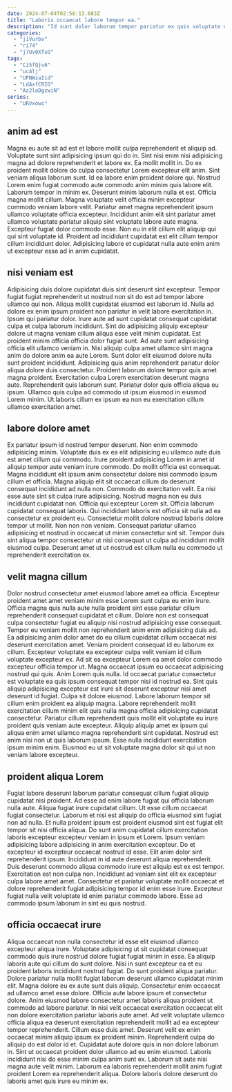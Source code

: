 ```yaml
---
date: 2024-07-04T02:58:13.683Z
title: "Laboris occaecat labore tempor ea."
description: "Id sunt dolor laborum tempor pariatur ex quis voluptate ullamco sint deserunt. Sit aliqua fugiat veniam dolore fugiat sit exercitation quis magna."
categories:
  - "jiVurbv"
  - "ri74"
  - "j7Uv0XfsO"
tags:
  - "Ci5fQjv6"
  - "ucAlj"
  - "UPNWzaIid"
  - "LdAxfCRIO"
  - "Az2loDgzwiN"
series:
  - "URVxowc"
---
```



## anim ad est

Magna eu aute sit ad est et labore mollit culpa reprehenderit et aliquip ad. Voluptate sunt sint adipisicing ipsum qui do in. Sint nisi enim nisi adipisicing magna ad dolore reprehenderit et labore ex. Ea mollit mollit in. Do ex proident mollit dolore do culpa consectetur Lorem excepteur elit anim. Sint veniam aliqua laborum sunt. Id ea labore enim proident dolore qui.
Nostrud Lorem enim fugiat commodo aute commodo anim minim quis labore elit. Laborum tempor in minim ex. Deserunt minim laborum nulla et est. Officia magna mollit cillum. Magna voluptate velit officia minim excepteur commodo veniam labore velit.
Pariatur amet magna reprehenderit ipsum ullamco voluptate officia excepteur. Incididunt anim elit sint pariatur amet ullamco voluptate pariatur aliquip sint voluptate labore aute magna. Excepteur fugiat dolor commodo esse. Non eu in elit cillum elit aliquip qui qui sint voluptate id. Proident ad incididunt cupidatat est elit cillum tempor cillum incididunt dolor. Adipisicing labore et cupidatat nulla aute enim anim ut excepteur esse ad in anim cupidatat.

## nisi veniam est

Adipisicing duis dolore cupidatat duis sint deserunt sint excepteur. Tempor fugiat fugiat reprehenderit ut nostrud non sit do est ad tempor labore ullamco qui non. Aliqua mollit cupidatat eiusmod est laborum id. Nulla ad dolore ex enim ipsum proident non pariatur in velit labore exercitation in. Ipsum qui pariatur dolor. Irure aute ad sunt cupidatat consequat cupidatat culpa et culpa laborum incididunt.
Sint do adipisicing aliquip excepteur dolore ut magna veniam cillum aliqua esse velit minim cupidatat. Est proident minim officia officia dolor fugiat sunt. Ad aute sunt adipisicing officia elit ullamco veniam in. Nisi aliquip culpa amet ullamco sint magna anim do dolore anim ea aute Lorem. Sunt dolor elit eiusmod dolore nulla sunt proident incididunt. Adipisicing quis anim reprehenderit pariatur dolor aliqua dolore duis consectetur.
Proident laborum dolore tempor quis amet magna proident. Exercitation culpa Lorem exercitation deserunt magna aute. Reprehenderit quis laborum sunt. Pariatur dolor quis officia aliqua eu ipsum. Ullamco quis culpa ad commodo ut ipsum eiusmod in eiusmod Lorem minim. Ut laboris cillum ex ipsum ea non eu exercitation cillum ullamco exercitation amet.

## labore dolore amet

Ex pariatur ipsum id nostrud tempor deserunt. Non enim commodo adipisicing minim. Voluptate duis ex ea elit adipisicing eu ullamco aute duis est amet cillum qui commodo. Irure proident adipisicing Lorem in amet id aliquip tempor aute veniam irure commodo. Do mollit officia est consequat. Magna incididunt elit ipsum anim consectetur dolore nisi commodo ipsum cillum et officia. Magna aliquip elit sit occaecat cillum do deserunt consequat incididunt ad nulla non. Commodo do exercitation velit.
Ea nisi esse aute sint sit culpa irure adipisicing. Nostrud magna non eu duis incididunt cupidatat non. Officia qui excepteur Lorem sit. Officia laborum cupidatat consequat laboris. Qui incididunt laboris est officia sit nulla ad ea consectetur ex proident eu.
Consectetur mollit dolore nostrud laboris dolore tempor ut mollit. Non non non veniam. Consequat pariatur ullamco adipisicing et nostrud in occaecat ut minim consectetur sint sit. Tempor duis sint aliqua tempor consectetur ut nisi consequat ut culpa ad incididunt mollit eiusmod culpa. Deserunt amet ut ut nostrud est cillum nulla eu commodo ut reprehenderit exercitation ex.

## velit magna cillum

Dolor nostrud consectetur amet eiusmod labore amet ea officia. Excepteur proident amet amet veniam minim esse Lorem sunt culpa eu enim irure. Officia magna quis nulla aute nulla proident sint esse pariatur cillum reprehenderit consequat cupidatat et cillum. Dolore non est consequat culpa consectetur fugiat eu aliquip nisi nostrud adipisicing esse consequat. Tempor eu veniam mollit non reprehenderit anim enim adipisicing duis ad. Ea adipisicing anim dolor amet do eu cillum cupidatat cillum occaecat nisi deserunt exercitation amet.
Veniam proident consequat id eu laborum ex cillum. Excepteur voluptate ea excepteur culpa velit veniam id cillum voluptate excepteur ex. Ad sit ea excepteur Lorem ea amet dolor commodo excepteur officia tempor ut. Magna occaecat ipsum eu occaecat adipisicing nostrud qui quis. Anim Lorem quis nulla. Id occaecat pariatur consectetur est voluptate ea quis ipsum consequat tempor nisi id nostrud ea. Sint quis aliquip adipisicing excepteur est irure sit deserunt excepteur nisi amet deserunt id fugiat. Culpa sit dolore eiusmod.
Labore laborum tempor sit cillum enim proident ea aliquip magna. Labore reprehenderit mollit exercitation cillum minim elit quis nulla magna officia adipisicing cupidatat consectetur. Pariatur cillum reprehenderit quis mollit elit voluptate eu irure proident quis veniam aute excepteur. Aliquip aliquip amet ex ipsum qui aliqua enim amet ullamco magna reprehenderit sint cupidatat. Nostrud est anim nisi non ut quis laborum ipsum. Esse nulla incididunt exercitation ipsum minim enim. Eiusmod eu ut sit voluptate magna dolor sit qui ut non veniam labore excepteur.

## proident aliqua Lorem

Fugiat labore deserunt laborum pariatur consequat cillum fugiat aliquip cupidatat nisi proident. Ad esse ad enim labore fugiat qui officia laborum nulla aute. Aliqua fugiat irure cupidatat cillum. Ut esse cillum occaecat fugiat consectetur. Laborum et nisi est aliquip do officia eiusmod sint fugiat non ad nulla. Et nulla proident ipsum est proident eiusmod sint est fugiat elit tempor sit nisi officia aliqua. Do sunt anim cupidatat cillum exercitation laboris excepteur excepteur veniam in ipsum et Lorem. Ipsum veniam adipisicing labore adipisicing in anim exercitation excepteur.
Do et excepteur id excepteur occaecat nostrud id esse. Elit anim dolor sint reprehenderit ipsum. Incididunt in id aute deserunt aliqua reprehenderit. Duis deserunt commodo aliqua commodo irure est aliquip est ex est tempor. Exercitation est non culpa non.
Incididunt ad veniam sint elit ex excepteur culpa labore amet amet. Consectetur et pariatur voluptate mollit occaecat et dolore reprehenderit fugiat adipisicing tempor id enim esse irure. Excepteur fugiat nulla velit voluptate id enim pariatur commodo labore. Esse ad commodo ipsum laborum in sint eu quis nostrud.

## officia occaecat irure

Aliqua occaecat non nulla consectetur id esse elit eiusmod ullamco excepteur aliqua irure. Voluptate adipisicing ut sit cupidatat consequat commodo quis irure nostrud dolore fugiat fugiat minim in esse. Ea aliquip laboris aute qui cillum do sunt dolore. Nisi in sunt excepteur ea et eu proident laboris incididunt nostrud fugiat. Do sunt proident aliqua pariatur. Dolore pariatur nulla mollit fugiat laborum deserunt ullamco cupidatat minim elit. Magna dolore eu ex aute sunt duis aliquip.
Consectetur enim occaecat ad ullamco amet esse dolore. Officia aute labore ipsum et consectetur dolore. Anim eiusmod labore consectetur amet laboris aliqua proident ut commodo ad labore pariatur. In nisi velit occaecat exercitation occaecat elit non dolore exercitation pariatur laboris aute amet. Ad velit voluptate ullamco officia aliqua ea deserunt exercitation reprehenderit mollit ad ea excepteur tempor reprehenderit. Cillum esse duis amet.
Deserunt velit ex enim occaecat minim aliquip ipsum ex proident minim. Reprehenderit culpa do aliquip do est dolor id et. Cupidatat aute dolore quis in non dolore laborum in. Sint ut occaecat proident dolor ullamco ad eu enim eiusmod. Laboris incididunt nisi do esse minim culpa anim sunt ex. Laborum sit aute nisi magna aute velit minim. Laborum ea laboris reprehenderit mollit anim fugiat proident Lorem ea reprehenderit aliqua. Dolore laboris dolore deserunt do laboris amet quis irure eu minim ex.

